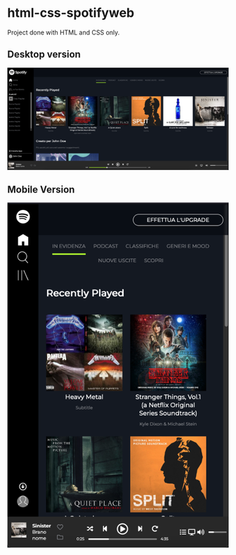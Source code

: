 # html-css-spotifyweb

Project done with HTML and CSS only.

## Desktop version

![desktop-version](https://github.com/LucaVerth/html-css-spotifyweb/blob/master/spotify-desktop-01.png)

## Mobile Version 

![mobile-version](https://github.com/LucaVerth/html-css-spotifyweb/blob/master/spotify-mobile-02.png)
